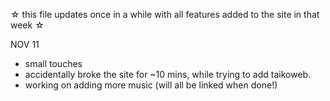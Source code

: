 ☆ this file updates once in a while with all features added to the site in that week ☆

NOV 11

- small touches
- accidentally broke the site for ~10 mins, while trying to add taikoweb.
- working on adding more music (will all be linked when done!)
